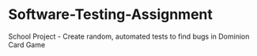 # Software-Testing-Assignment
School Project - Create random, automated tests to find bugs in Dominion Card Game
